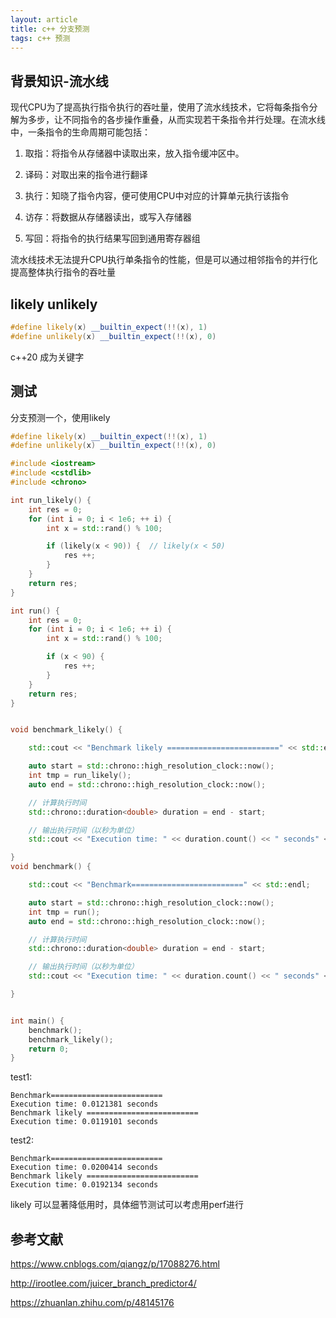 ```yaml
---
layout: article
title: c++ 分支预测
tags: c++ 预测
---
```


## 背景知识-流水线

现代CPU为了提高执行指令执行的吞吐量，使用了流水线技术，它将每条指令分解为多步，让不同指令的各步操作重叠，从而实现若干条指令并行处理。在流水线中，一条指令的生命周期可能包括：

1. 取指：将指令从存储器中读取出来，放入指令缓冲区中。

2. 译码：对取出来的指令进行翻译

3. 执行：知晓了指令内容，便可使用CPU中对应的计算单元执行该指令

4. 访存：将数据从存储器读出，或写入存储器

5. 写回：将指令的执行结果写回到通用寄存器组

流水线技术无法提升CPU执行单条指令的性能，但是可以通过相邻指令的并行化提高整体执行指令的吞吐量

## likely unlikely
```cpp
#define likely(x) __builtin_expect(!!(x), 1) 
#define unlikely(x) __builtin_expect(!!(x), 0)
```

c++20 成为关键字

## 测试
分支预测一个，使用likely
```cpp
#define likely(x) __builtin_expect(!!(x), 1) 
#define unlikely(x) __builtin_expect(!!(x), 0)

#include <iostream>
#include <cstdlib>
#include <chrono>

int run_likely() {
    int res = 0; 
    for (int i = 0; i < 1e6; ++ i) {
        int x = std::rand() % 100;

        if (likely(x < 90)) {  // likely(x < 50)
            res ++;
        }
    }
    return res;
}

int run() {
    int res = 0; 
    for (int i = 0; i < 1e6; ++ i) {
        int x = std::rand() % 100;

        if (x < 90) { 
            res ++;
        }
    }
    return res;
}


void benchmark_likely() {

    std::cout << "Benchmark likely =========================" << std::endl;

    auto start = std::chrono::high_resolution_clock::now();
    int tmp = run_likely();
    auto end = std::chrono::high_resolution_clock::now();

    // 计算执行时间
    std::chrono::duration<double> duration = end - start;

    // 输出执行时间（以秒为单位）
    std::cout << "Execution time: " << duration.count() << " seconds" << std::endl;

}
void benchmark() {

    std::cout << "Benchmark=========================" << std::endl;

    auto start = std::chrono::high_resolution_clock::now();
    int tmp = run();
    auto end = std::chrono::high_resolution_clock::now();

    // 计算执行时间
    std::chrono::duration<double> duration = end - start;

    // 输出执行时间（以秒为单位）
    std::cout << "Execution time: " << duration.count() << " seconds" << std::endl;

}


int main() {
    benchmark();
    benchmark_likely();
    return 0;
}

```
test1:
```shell
Benchmark=========================
Execution time: 0.0121381 seconds
Benchmark likely =========================
Execution time: 0.0119101 seconds
```
test2:
```shell
Benchmark=========================
Execution time: 0.0200414 seconds
Benchmark likely =========================
Execution time: 0.0192134 seconds
```

likely 可以显著降低用时，具体细节测试可以考虑用perf进行

## 参考文献

https://www.cnblogs.com/qiangz/p/17088276.html

http://irootlee.com/juicer_branch_predictor4/

https://zhuanlan.zhihu.com/p/48145176